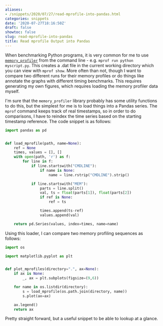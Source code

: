 ```yaml
---
aliases:
- /snippets/2020/07/27/read-mprofile-into-pandas.html
categories: snippets
date: '2020-07-27T18:16:50Z'
draft: false
showtoc: false
slug: read-mprofile-into-pandas
title: Read mprofile Output into Pandas
---
```


When benchmarking Python programs, it is very common for me to use [`memory_profiler`](https://pypi.org/project/memory-profiler/) from the command line - e.g. `mprof run python myscript.py`. This creates a .dat file in the current working directory which you can view with `mprof show`. More often than not, though I want to compare two different runs for their memory profiles or do things like annotate the graphs with different timing benchmarks. This requires generating my own figures, which requires loading the memory profiler data myself.

I'm sure that the `memory_profiler` library probably has some utility functions to do this, but the simplest for me is to load things into a Pandas series. The `mprof` command keeps track of real timestamps, so in order to do comparisons, I have to reindex the time series based on the starting timestamp reference. The code snippet is as follows:


```python
import pandas as pd


def load_mprofile(path, name=None):
    ref = None
    times, values = [], []
    with open(path, 'r') as f:
        for line in f:
            if line.startswith("CMDLINE"):
                if name is None:
                    name = line.rstrip("CMDLINE").strip()

            if line.startswith("MEM"):
                parts = line.split()
                val, ts = float(parts[1]), float(parts[2])
                if ref is None:
                    ref = ts

                times.append(ts-ref)
                values.append(val)

    return pd.Series(values, index=times, name=name)
```

Using this loader, I can compare two memory profiling sequences as follows:

```python
import os

import matplotlib.pyplot as plt


def plot_mprofiles(directory=".", ax=None):
    if ax is None:
        _, ax = plt.subplots(figsize=(9,6))

    for name in os.listdir(directory):
        s = load_mprofile(os.path.join(directory, name))
        s.plot(ax=ax)

    ax.legend()
    return ax
```

Pretty straight forward, but a useful snippet to be able to lookup at a glance.